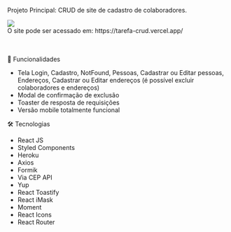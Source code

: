 Projeto Principal: CRUD de site de cadastro de colaboradores.

<a href="https://tarefa-crud.vercel.app/" target="_blank">
  <img src="https://user-images.githubusercontent.com/103120313/181872853-9476297f-d31e-4fc4-a7b7-83dd40e3709f.png"></img>
</a>
<br>
O site pode ser acessado em: https://tarefa-crud.vercel.app/ <br>
<br>
<br>

📲 Funcionalidades

<ul>
  <li>Tela Login, Cadastro, NotFound, Pessoas, Cadastrar ou Editar pessoas, Endereços, Cadastrar ou Editar endereços (é possível excluir colaboradores e endereços)</li>
  <li>Modal de confirmação de exclusão</li>
  <li>Toaster de resposta de requisições</li>
  <li>Versão mobile totalmente funcional</li>
</ul>

🛠 Tecnologias
<ul>
  <li>React JS</li>
  <li>Styled Components</li>
  <li>Heroku</li>
  <li>Axios</li>
  <li>Formik</li>
  <li>Via CEP API</li>
  <li>Yup</li>
  <li>React Toastify</li>
  <li>React iMask</li>
  <li>Moment</li>
  <li>React Icons</li>
  <li>React Router</li>
</ul>

